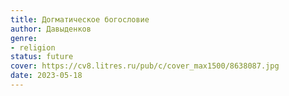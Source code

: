 ```yaml
---
title: Догматическое богословие
author: Давыденков
genre:
- religion
status: future
cover: https://cv8.litres.ru/pub/c/cover_max1500/8638087.jpg
date: 2023-05-18
---
```


